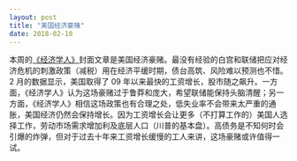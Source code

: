 ```yaml
---
layout: post
title: "美国经济豪赌"
date: 2018-02-10
---
```

本周的[《经济学人》](https://www.economist.com/news/leaders/21736513-fiscal-policy-adding-demand-even-economy-running-hot-americas-extraordinary)封面文章是美国经济豪赌。最没有经验的白宫和联储把应对经济危机的刺激政策（减税）用在经济平缓时期，债台高筑、风险难以预测也不惜。2 月的数据显示，美国取得了 09 年以来最快的工资增长，股市随之飙升。一方面，《经济学人》认为这场豪赌过于鲁莽和庞大，希望联储能保持头脑清醒；另一方面，《经济学人》相信这场政策也有合理之处，低失业率不会带来太严重的通胀，美国经济仍然会保持增长。因为工资增长会让更多（不打算工作的）美国人选择工作，劳动市场需求增加利及底层人口（川普的基本盘）。高债务是不知何时会引爆的炸弹，但对于过去十年来工资增长缓慢的工人来讲，这场豪赌或许值得一试。
